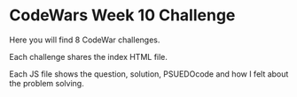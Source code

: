 # CodeWars Week 10 Challenge
Here you will find 8 CodeWar challenges. 

Each challenge shares the index HTML file. 

Each JS file shows the question, solution, PSUEDOcode and how I felt about the problem solving.
